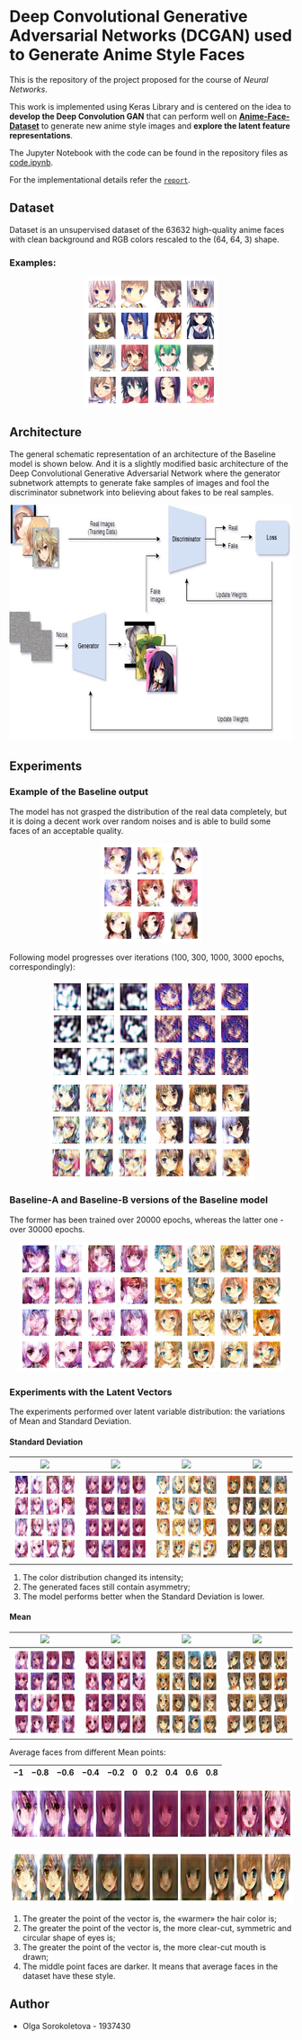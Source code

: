 # Deep Convolutional Generative Adversarial Networks (DCGAN) used to Generate Anime Style Faces

This is the repository of the project proposed for the course of *Neural Networks*.

This work is implemented using Keras Library and is centered on the idea to **develop the Deep Convolution GAN** that can perform well on [**Anime-Face-Dataset**](https://github.com/bchao1/Anime-Face-Dataset) to generate new anime style images and **explore the latent feature representations**.

The  Jupyter Notebook with the code can be found in the repository files as [code.ipynb](https://github.com/olga-sorokoletova/Neural-Networks/blob/main/scripts/code.ipynb). 

For the implementational details refer the [```report```](https://github.com/olga-sorokoletova/Neural-Networks/tree/main/report.pdf).

## Dataset

Dataset is an unsupervised dataset of the 63632 high-quality anime faces with clean background and RGB colors rescaled to the (64, 64, 3) shape.

### Examples:

<p align="center">
  <img src="/images/dataset.png" width="236" height="231"/>
</p>

## Architecture

The general schematic representation of an architecture of the Baseline model is shown below. And it is a slightly modified basic architecture of the Deep Convolutional Generative Adversarial Network where the generator subnetwork attempts to generate fake samples of images and fool the discriminator subnetwork into believing about fakes to be real samples.

<p align="center">
  <img src="/images/gan_architecture.jpeg" width="774" height="420"/>
</p>

## Experiments

### Example of the Baseline output

The model has not grasped the distribution of the real data completely, but it is doing a decent work over random noises and is able to build some faces of an acceptable quality.

<p align="center">
  <img src="/images/generated/animes_9900_small.png" width="180" height="177"/>
</p>

Following model progresses over iterations (100, 300, 1000, 3000 epochs, correspondingly):

<p align="center">
  <img src="/images/generated/animes_100_small.png" width="180" height="177"/><img src="/images/generated/animes_300_small.png" width="180" height="177"/> <img src="/images/generated/animes_1000_small.png" width="180" height="177"/> <img src="/images/generated/animes_3000_small.png" width="180" height="177"/> 
</p>

### Baseline-A and Baseline-B versions of the Baseline model

The former has been trained over 20000 epochs, whereas the latter one - over 30000 epochs.

<p align="center">
  <img src="/images/generated/a01.png" width="236" height="231"/><img src="/images/generated/b01.png" width="236" height="231"/>
</p>

### Experiments with the Latent Vectors

The experiments performed over latent variable distribution: the variations of Mean and Standard Deviation.

#### Standard Deviation

 <img src="https://render.githubusercontent.com/render/math?math=\A: \mathcal{N}(0, 1)"> | <img src="https://render.githubusercontent.com/render/math?math=\A: \mathcal{N}(0, 0.4)"> |   <img src="https://render.githubusercontent.com/render/math?math=\B: \mathcal{N}(0, 1)"> | <img src="https://render.githubusercontent.com/render/math?math=\B: \mathcal{N}(0, 0.4)"> 
:---------------------------------------------------------------------------------------:|:--------------------------------------------------------------------------------------------:|:---------------------------------------------------------------------------------------:|:--------------------------------------------------------------------------------------------:
 <img src="/images/generated/a01.png" width="157" height="154"/> | <img src="/images/generated/a04.png" width="157" height="154"/>| <img src="/images/generated/b01.png" width="157" height="154"/> | <img src="/images/generated/b04.png" width="157" height="154"/>
 
1. The color distribution changed its intensity;
2. The generated faces still contain asymmetry;
3. The model performs better when the Standard Deviation is lower.
  
  #### Mean
  
   <img src="https://render.githubusercontent.com/render/math?math=\A: \mathcal{N}(-0.3, 0.4)"> | <img src="https://render.githubusercontent.com/render/math?math=\A: \mathcal{N}(0.3, 0.4)"> |   <img src="https://render.githubusercontent.com/render/math?math=\B: \mathcal{N}(-0.3, 0.4)"> | <img src="https://render.githubusercontent.com/render/math?math=\B: \mathcal{N}(0.3, 0.4)"> 
:---------------------------------------------------------------------------------------:|:--------------------------------------------------------------------------------------------:|:---------------------------------------------------------------------------------------:|:--------------------------------------------------------------------------------------------:
 <img src="/images/generated/a_34.png" width="157" height="154"/> | <img src="/images/generated/a34.png" width="157" height="154"/>| <img src="/images/generated/b_34.png" width="157" height="154"/> | <img src="/images/generated/b34.png" width="157" height="154"/>
 
Average faces from different Mean points:

 |−1 |−0.8|−0.6|−0.4|−0.2|  0 | 0.2| 0.4| 0.6| 0.8|
 |-|-|-|-|-|-|-|-|-|-|

<p align="center">
  <img src="/images/generated/a_means.png" width="907" height="96"/>
</p>

<p align="center">
  <img src="/images/generated/b_means.png" width="907" height="96"/>
</p>

1. The greater the point of the vector is, the «warmer» the hair color is;
2. The greater the point of the vector is, the more clear-cut, symmetric and circular shape of eyes is;
3. The greater the point of the vector is, the more clear-cut mouth is drawn;
4. The middle point faces are darker. It means that average faces in the dataset have these style.

## Author
- Olga Sorokoletova - 1937430
